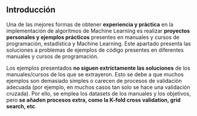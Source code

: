 ## Introducción  

Una de las mejores formas de obtener **experiencia y práctica** en la implementación de algoritmos de Machine Learning es realizar **proyectos personales y ejemplos prácticos** presentes en manuales y cursos de programación, estadística y Machine Learning. Este apartado presenta las soluciones a problemas de ejemplos de código presentes en diferentes manuales y cursos de programación.

Los ejemplos presentados **no siguen extríctamente las soluciones** de los manuales/cursos de los que se extrayeron. Esto se debe a que muchos ejemplos son demasiado simples o carecen de procesos de validación adecuada (por ejemplo, en muchos casos tan solo se hace una validación cruzada). Por ello, se emplea los datasets de los manuales y los objetivos, pero **se añaden procesos extra, como la K-fold cross validation, grid search, etc**.
